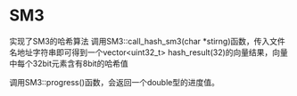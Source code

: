 # SM3
实现了SM3的哈希算法
调用SM3::call_hash_sm3(char *stirng)函数，传入文件名地址字符串即可得到一个vector<uint32_t> hash_result(32)的向量结果，向量中每个32bit元素含有8bit的哈希值


调用SM3::progress()函数，会返回一个double型的进度值。
